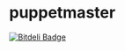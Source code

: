 puppetmaster
============

[![Bitdeli Badge](https://d2weczhvl823v0.cloudfront.net/gehel/puppetmaster/trend.png)](https://bitdeli.com/free "Bitdeli Badge")
